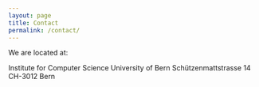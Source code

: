 ```yaml
---
layout: page
title: Contact
permalink: /contact/
---
```


We are located at:

Institute for Computer Science
University of Bern
Schützenmattstrasse 14
CH-3012 Bern

